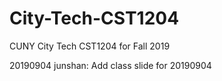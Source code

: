 # City-Tech-CST1204

CUNY City Tech CST1204 for Fall 2019

20190904 junshan: Add class slide for 20190904
